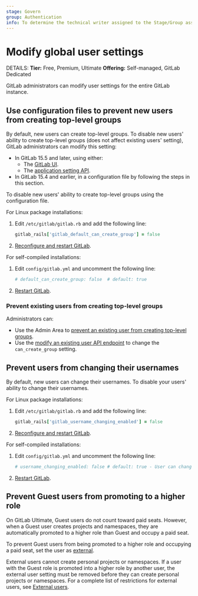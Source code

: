 ```yaml
---
stage: Govern
group: Authentication
info: To determine the technical writer assigned to the Stage/Group associated with this page, see https://handbook.gitlab.com/handbook/product/ux/technical-writing/#assignments
---
```


# Modify global user settings

DETAILS:
**Tier:** Free, Premium, Ultimate
**Offering:** Self-managed, GitLab Dedicated

GitLab administrators can modify user settings for the entire GitLab instance.

## Use configuration files to prevent new users from creating top-level groups

By default, new users can create top-level groups. To disable new users'
ability to create top-level groups (does not affect existing users' setting), GitLab administrators can modify this setting:

- In GitLab 15.5 and later, using either:
  - The [GitLab UI](../administration/settings/account_and_limit_settings.md#prevent-new-users-from-creating-top-level-groups).
  - The [application setting API](../api/settings.md#change-application-settings).
- In GitLab 15.4 and earlier, in a configuration file by following the steps in this section.

To disable new users' ability to create top-level groups using the configuration file.

For Linux package installations:

1. Edit `/etc/gitlab/gitlab.rb` and add the following line:

   ```ruby
   gitlab_rails['gitlab_default_can_create_group'] = false
   ```

1. [Reconfigure and restart GitLab](restart_gitlab.md#reconfigure-a-linux-package-installation).

For self-compiled installations:

1. Edit `config/gitlab.yml` and uncomment the following line:

   ```yaml
   # default_can_create_group: false  # default: true
   ```

1. [Restart GitLab](restart_gitlab.md#self-compiled-installations).

### Prevent existing users from creating top-level groups

Administrators can:

- Use the Admin Area to [prevent an existing user from creating top-level groups](../administration/admin_area.md#prevent-a-user-from-creating-top-level-groups).
- Use the [modify an existing user API endpoint](../api/users.md#user-modification) to change the `can_create_group` setting.

## Prevent users from changing their usernames

By default, new users can change their usernames. To disable your users'
ability to change their usernames.

For Linux package installations:

1. Edit `/etc/gitlab/gitlab.rb` and add the following line:

   ```ruby
   gitlab_rails['gitlab_username_changing_enabled'] = false
   ```

1. [Reconfigure and restart GitLab](restart_gitlab.md#reconfigure-a-linux-package-installation).

For self-compiled installations:

1. Edit `config/gitlab.yml` and uncomment the following line:

   ```yaml
   # username_changing_enabled: false # default: true - User can change their username/namespace
   ```

1. [Restart GitLab](restart_gitlab.md#self-compiled-installations).

## Prevent Guest users from promoting to a higher role

On GitLab Ultimate, Guest users do not count toward paid seats. However, when a Guest user creates
projects and namespaces, they are automatically promoted to a higher role than Guest and occupy
a paid seat.

To prevent Guest users from being promoted to a higher role and occupying a paid seat,
set the user as [external](../administration/external_users.md).

External users cannot create personal projects or namespaces. If a user with the Guest role is promoted into a higher role by another user,
the external user setting must be removed before they can create personal projects or namespaces. For a complete list of restrictions for external
users, see [External users](../administration/external_users.md).
